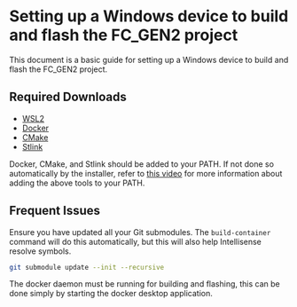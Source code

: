 # Setting up a Windows device to build and flash the FC_GEN2 project

This document is a basic guide for setting up a Windows device to build and flash the FC_GEN2 project.

## Required Downloads

- [WSL2](https://learn.microsoft.com/en-us/windows/wsl/install)
- [Docker](https://www.docker.com/products/docker-desktop/)
- [CMake](https://cmake.org/download/)
- [Stlink](https://github.com/stlink-org/stlink)

Docker, CMake, and Stlink should be added to your PATH. If not done so automatically by the installer, refer to [this video](https://youtu.be/KbnHT1SoOj0?list=PLEg2mgYz66IOcHRvvUDf9O1ZCGy58M1Bt&t=421) for more information about adding the above tools to your PATH.

## Frequent Issues

Ensure you have updated all your Git submodules. The `build-container` command will do this automatically, but this will also help Intellisense resolve symbols.

```bash
git submodule update --init --recursive
```

The docker daemon must be running for building and flashing, this can be done simply by starting the docker desktop application.